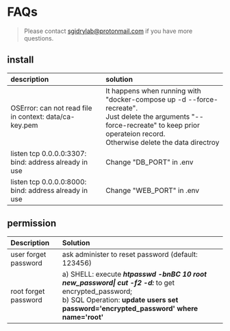 # FAQs

> Please contact [sgidrylab@protonmail.com](mailto:sgidrylab@protonmail.com) if you have more questions.

## install

| description | solution |
| :--- | :--- |
| OSError: can not read file in context: data/ca-key.pem | It happens when running with "docker-compose up -d --force-recreate". <br> Just delete the arguments "--force-recreate" to keep prior operateion record.<br> Otherwise delete the data directroy |
| listen tcp 0.0.0.0:3307: bind: address already in use | Change "DB\_PORT" in .env |
| listen tcp 0.0.0.0:8000: bind: address already in use | Change "WEB\_PORT" in .env |

## permission

| Description | Solution |
| :--- | :--- |
| user forget password | ask administer to reset password \(default: 123456\) |
| root forget password | a\) SHELL: execute _**htpasswd -bnBC 10 root new\_password\| cut -f2 -d:**_ to get encrypted\_password;<br>  b\) SQL Operation: **update users set password='encrypted\_password' where name='root'** |



